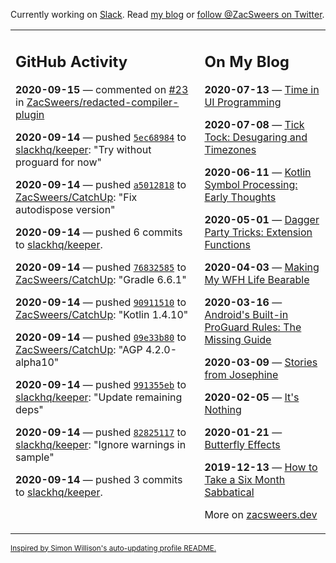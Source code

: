 Currently working on [Slack](https://slack.com/). Read [my blog](https://zacsweers.dev/) or [follow @ZacSweers on Twitter](https://twitter.com/ZacSweers).

<table><tr><td valign="top" width="60%">

## GitHub Activity
<!-- githubActivity starts -->
**2020-09-15** — commented on [#23](https://github.com/ZacSweers/redacted-compiler-plugin/issues/23#issuecomment-692465670) in [ZacSweers/redacted-compiler-plugin](https://api.github.com/repos/ZacSweers/redacted-compiler-plugin)

**2020-09-14** — pushed [`5ec68984`](https://github.com/slackhq/keeper/commit/5ec68984e72ffdcf304bcdcfc598d9ff36bbfb50) to [slackhq/keeper](https://api.github.com/repos/slackhq/keeper): "Try without proguard for now"

**2020-09-14** — pushed [`a5012818`](https://github.com/ZacSweers/CatchUp/commit/a5012818e19519bbabd4f5319727183ca5c749fe) to [ZacSweers/CatchUp](https://api.github.com/repos/ZacSweers/CatchUp): "Fix autodispose version"

**2020-09-14** — pushed 6 commits to [slackhq/keeper](https://api.github.com/repos/slackhq/keeper).

**2020-09-14** — pushed [`76832585`](https://github.com/ZacSweers/CatchUp/commit/76832585ca00cd406a5438954954386e7e1ac1c3) to [ZacSweers/CatchUp](https://api.github.com/repos/ZacSweers/CatchUp): "Gradle 6.6.1"

**2020-09-14** — pushed [`90911510`](https://github.com/ZacSweers/CatchUp/commit/90911510cf24bfe22b6ccdf923c8f5bc90c18aa0) to [ZacSweers/CatchUp](https://api.github.com/repos/ZacSweers/CatchUp): "Kotlin 1.4.10"

**2020-09-14** — pushed [`09e33b80`](https://github.com/ZacSweers/CatchUp/commit/09e33b80ff587e852430e2f0a7c71c27ba33954a) to [ZacSweers/CatchUp](https://api.github.com/repos/ZacSweers/CatchUp): "AGP 4.2.0-alpha10"

**2020-09-14** — pushed [`991355eb`](https://github.com/slackhq/keeper/commit/991355ebb32177ca90ffd2eb38ffe6e3901f2192) to [slackhq/keeper](https://api.github.com/repos/slackhq/keeper): "Update remaining deps"

**2020-09-14** — pushed [`82825117`](https://github.com/slackhq/keeper/commit/82825117d48d59dba1e0917cf2ef260f6315acd6) to [slackhq/keeper](https://api.github.com/repos/slackhq/keeper): "Ignore warnings in sample"

**2020-09-14** — pushed 3 commits to [slackhq/keeper](https://api.github.com/repos/slackhq/keeper).
<!-- githubActivity ends -->
</td><td valign="top" width="40%">

## On My Blog
<!-- blog starts -->
**2020-07-13** — [Time in UI Programming](https://www.zacsweers.dev/time-in-ui/)

**2020-07-08** — [Tick Tock: Desugaring and Timezones](https://www.zacsweers.dev/ticktock-desugaring-timezones/)

**2020-06-11** — [Kotlin Symbol Processing: Early Thoughts](https://www.zacsweers.dev/kotlin-symbol-processor-early-thoughts/)

**2020-05-01** — [Dagger Party Tricks: Extension Functions](https://www.zacsweers.dev/dagger-party-tricks-extension-functions/)

**2020-04-03** — [Making My WFH Life Bearable](https://www.zacsweers.dev/making-wfh-life-bearable/)

**2020-03-16** — [Android's Built-in ProGuard Rules: The Missing Guide](https://www.zacsweers.dev/android-proguard-rules/)

**2020-03-09** — [Stories from Josephine](https://www.zacsweers.dev/stories-from-josephine/)

**2020-02-05** — [It's Nothing](https://www.zacsweers.dev/its-nothing/)

**2020-01-21** — [Butterfly Effects](https://www.zacsweers.dev/butterfly-effects/)

**2019-12-13** — [How to Take a Six Month Sabbatical](https://www.zacsweers.dev/how-to-take-a-six-month-sabbatical/)
<!-- blog ends -->
More on [zacsweers.dev](https://zacsweers.dev/)
</td></tr></table>

<sub><a href="https://simonwillison.net/2020/Jul/10/self-updating-profile-readme/">Inspired by Simon Willison's auto-updating profile README.</a></sub>